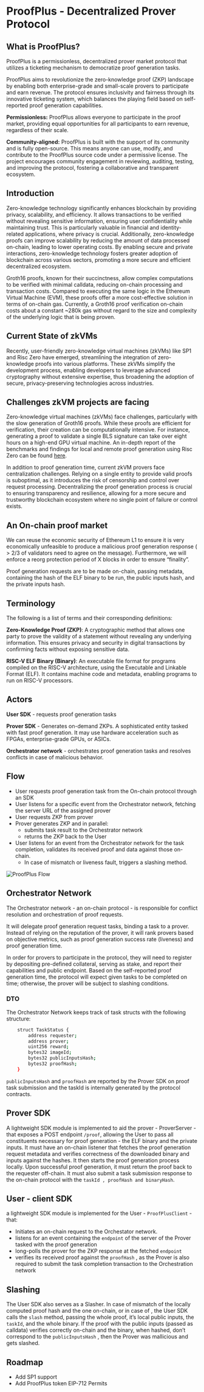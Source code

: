 # ProofPlus - Decentralized Prover Protocol

## What is ProofPlus?
ProofPlus is a permissionless, decentralized prover market protocol that utilizes a ticketing mechanism to democratize proof generation tasks.

ProofPlus aims to revolutionize the zero-knowledge proof (ZKP) landscape by enabling both enterprise-grade and small-scale provers to participate and earn revenue. The protocol ensures inclusivity and fairness through its innovative ticketing system, which balances the playing field based on self-reported proof generation capabilities.

**Permissionless:** ProofPlus allows everyone to participate in the proof market, providing equal opportunities for all participants to earn revenue, regardless of their scale.

**Community-aligned:** ProofPlus is built with the support of its community and is fully open-source. This means anyone can use, modify, and contribute to the ProofPlus source code under a permissive license. The project encourages community engagement in reviewing, auditing, testing, and improving the protocol, fostering a collaborative and transparent ecosystem.

## Introduction

Zero-knowledge technology significantly enhances blockchain by providing privacy, scalability, and efficiency. It allows transactions to be verified without revealing sensitive information, ensuring user confidentiality while maintaining trust. This is particularly valuable in financial and identity-related applications, where privacy is crucial. Additionally, zero-knowledge proofs can improve scalability by reducing the amount of data processed on-chain, leading to lower operating costs. By enabling secure and private interactions, zero-knowledge technology fosters greater adoption of blockchain across various sectors, promoting a more secure and efficient decentralized ecosystem.

Groth16 proofs, known for their succinctness, allow complex computations to be verified with minimal calldata, reducing on-chain processing and transaction costs. Compared to executing the same logic in the Ethereum Virtual Machine (EVM), these proofs offer a more cost-effective solution in terms of on-chain gas. Currently, a Groth16 proof verification on-chain costs about a constant ~280k gas without regard to the size and complexity of the underlying logic that is being proven.

## Current State of zkVMs

Recently, user-friendly zero-knowledge virtual machines (zkVMs) like SP1 and Risc Zero have emerged, streamlining the integration of zero-knowledge proofs into various platforms. These zkVMs simplify the development process, enabling developers to leverage advanced cryptography without extensive expertise, thus broadening the adoption of secure, privacy-preserving technologies across industries.

## Challenges zkVM projects are facing

Zero-knowledge virtual machines (zkVMs) face challenges, particularly with the slow generation of Groth16 proofs. While these proofs are efficient for verification, their creation can be computationally intensive. For instance, generating a proof to validate a single BLS signature can take over eight hours on a high-end GPU virtual machine. An in-depth report of the benchmarks and findings for local and remote proof generation using Risc Zero can be found [here](https://www.notion.so/Hedera-State-Consensus-ZK-PoC-Findings-f86d92f22f684f3c8ba26dd182eaf122?pvs=21).

In addition to proof generation time, current zkVM provers face centralization challenges. Relying on a single entity to provide valid proofs is suboptimal, as it introduces the risk of censorship and control over request processing. Decentralizing the proof generation process is crucial to ensuring transparency and resilience, allowing for a more secure and trustworthy blockchain ecosystem where no single point of failure or control exists.

## An On-chain proof market

We can reuse the economic security of Ethereum L1 to ensure it is very economically unfeasible to produce a malicious proof generation response ( > 2/3 of validators need to agree on the message). Furthermore, we will enforce a reorg protection period of X blocks in order to ensure “finality”.

Proof generation requests are to be made on-chain, passing metadata, containing the hash of the ELF binary to be run, the public inputs hash, and the private inputs hash.

## Terminology

The following is a list of terms and their corresponding definitions:

**Zero-Knowledge Proof (ZKP)**: A cryptographic method that allows one party to prove the validity of a statement without revealing any underlying information. This ensures privacy and security in digital transactions by confirming facts without exposing sensitive data.

**RISC-V ELF Binary (Binary)**: An executable file format for programs compiled on the RISC-V architecture, using the Executable and Linkable Format (ELF). It contains machine code and metadata, enabling programs to run on RISC-V processors.

## Actors

**User SDK** - requests proof generation tasks

**Prover SDK** - Generates on-demand ZKPs. A sophisticated entity tasked with fast proof generation. It may use hardware acceleration such as FPGAs, enterprise-grade GPUs, or ASICs.

**Orchestrator network** - orchestrates proof generation tasks and resolves conflicts in case of malicious behavior.

## Flow

- User requests proof generation task from the On-chain protocol through an SDK
- User listens for a specific event from the Orchestrator network, fetching the server URL of the assigned prover
- User requests ZKP from prover
- Prover generates ZKP and in parallel:
  - submits task result to the Orchestrator network
  - returns the ZKP back to the User
- User listens for an event from the Orchestrator network for the task completion, validates its received proof and data against those on-chain.
  - In case of mismatch or liveness fault, triggers a slashing method.

![ProofPlus Flow](interaction-diagram.png)

## Orchestrator Network

The Orchestrator network - an on-chain protocol - is responsible for conflict resolution and orchestration of proof requests.

It will delegate proof generation request tasks, binding a task to a prover. Instead of relying on the reputation of the prover, it will rank provers based on objective metrics, such as proof generation success rate (liveness) and proof generation time.

In order for provers to participate in the protocol, they will need to register by depositing pre-defined collateral, serving as stake, and report their capabilities and public endpoint. Based on the self-reported proof generation time, the protocol will expect given tasks to be completed on time; otherwise, the prover will be subject to slashing conditions.

### DTO

The Orchestrator Network keeps track of task structs with the following structure:

```bash
    struct TaskStatus {
        address requester;
        address prover;
        uint256 reward;
        bytes32 imageId;
        bytes32 publicInputsHash;
        bytes32 proofHash;
    }
```
`publicInputsHash` and `proofHash` are reported by the Prover SDK on proof task submission and the taskId is internally generated by the protocol contracts.
## Prover SDK
A lightweight SDK module is implemented to aid the prover - ProverServer -  that exposes a POST endpoint `/proof`, allowing the User to pass all constituents necessary for proof generation - the ELF binary and the private inputs. It must have an on-chain listener that fetches the proof generation request metadata and verifies correctness of the downloaded binary and inputs against the hashes. It then starts the proof generation process locally. Upon successful proof generation, it must return the proof back to the requester off-chain. It must also submit a task submission response to the on-chain protocol with the `taskId , proofHash and binaryHash`.

## User - client SDK

a lightweight SDK module is implemented for the User - `ProofPlusClient` - that:

- Initiates an on-chain request to the Orchestator network.
- listens for an event containing the `endpoint` of the server of the Prover tasked with the proof generation
- long-polls the prover for the ZKP response at the fetched `endpoint`
- verifies its received proof against the `proofHash` , as the Prover is also required to submit the task completion transaction to the Orchestration network

## Slashing

The User SDK also serves as a Slasher. In case of mismatch of the locally computed proof hash and the one on-chain, or in case of , the User SDK calls the `slash` method, passing the whole proof, it’s local public inputs, the `taskId`, and the whole binary. If the proof with the public inputs (passed as calldata) verifies correctly on-chain and the binary, when hashed, don’t correspond to the `publicInputsHash` , then the Prover was mallicious and gets slashed.

## Roadmap

- Add SP1 support
- Add ProofPlus token EIP-712 Permits
